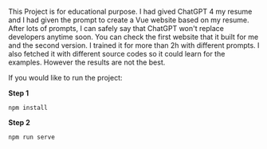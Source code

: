 This Project is for educational purpose. I had gived ChatGPT 4 my resume and I had given the prompt to create a Vue website based on my resume. 
After lots of prompts, I can safely say that ChatGPT won't replace developers anytime soon.
You can check the first website that it built for me and the second version. I trained it for more than 2h with different prompts.
I also fetched it with different source codes so it could learn for the examples. However the results are not the best.

If you would like to run the project:


**Step 1**


`npm install`


**Step 2**

`npm run serve`


